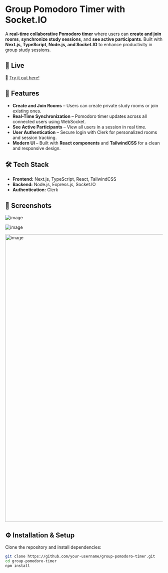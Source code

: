 # Group Pomodoro Timer with Socket.IO  

A **real-time collaborative Pomodoro timer** where users can **create and join rooms**, **synchronize study sessions**, and **see active participants**. Built with **Next.js, TypeScript, Node.js, and Socket.IO** to enhance productivity in group study sessions.  

## 🚀 Live   
🔗 [Try it out here!](https://pomohubs.tech)  

## 📌 Features  
- **Create and Join Rooms** – Users can create private study rooms or join existing ones.  
- **Real-Time Synchronization** – Pomodoro timer updates across all connected users using WebSocket.  
- **See Active Participants** – View all users in a session in real time.  
- **User Authentication** – Secure login with Clerk for personalized rooms and session tracking.  
- **Modern UI** – Built with **React components** and **TailwindCSS** for a clean and responsive design.  

## 🛠️ Tech Stack  
- **Frontend:** Next.js, TypeScript, React, TailwindCSS  
- **Backend:** Node.js, Express.js, Socket.IO  
- **Authentication:** Clerk  

## 📸 Screenshots
![image](https://github.com/user-attachments/assets/056d203e-b675-4f29-b8cf-dccf7f231ce9)


![image](https://github.com/user-attachments/assets/f1d3e427-33a9-4565-a243-e8e145573e8d)

<img width="1920" height="917" alt="image" src="https://github.com/user-attachments/assets/ad46ceef-8c61-43e9-bf06-d0e318e2b3a1" />





## ⚙️ Installation & Setup  
Clone the repository and install dependencies:  
```bash
git clone https://github.com/your-username/group-pomodoro-timer.git
cd group-pomodoro-timer
npm install


